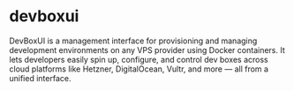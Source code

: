 # devboxui
DevBoxUI is a management interface for provisioning and managing development environments on any VPS provider using Docker containers. It lets developers easily spin up, configure, and control dev boxes across cloud platforms like Hetzner, DigitalOcean, Vultr, and more — all from a unified interface.
